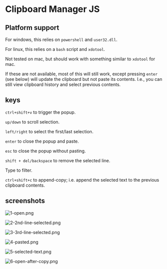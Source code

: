 # Clipboard Manager JS

## Platform support

For windows, this relies on `powershell` and `user32.dll`.

For linux, this relies on a `bash` script and `xdotool`.

Not tested on mac, but should work with something similar to `xdotool` for mac.

If these are not available, most of this will still work, except pressing `enter` (see below) will update the clipboard but not paste its contents. I.e., you can still view clipboard history and select previous contents.  

## keys

`ctrl+shift+v` to trigger the popup.

`up/down` to scroll selection.

`left/right` to select the first/last selection.

`enter` to close the popup and paste.

`esc` to close the popup without pasting.

`shift + del/backspace` to remove the selected line.

Type to filter.

`ctrl+shift+c` to append-copy; i.e. append the selected text to the previous clipboard contents.

## screenshots

![1-open.png](./screenshots/1-open.png)

![2-2nd-line-selected.png](./screenshots/2-2nd-line-selected.png)

![3-3rd-line-selected.png](./screenshots/3-3rd-line-selected.png)

![4-pasted.png](./screenshots/4-pasted.png)

![5-selected-text.png](./screenshots/5-selected-text.png)

![6-open-after-copy.png](./screenshots/6-open-after-copy.png)
